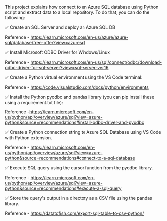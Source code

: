  This project explains how connect to an Azure SQL database using Python script and extract data to a local repository. To do that, you can do the following:

✅ Create an SQL Server and deploy an Azure SQL DB 
	
Reference - https://learn.microsoft.com/en-us/azure/azure-sql/database/free-offer?view=azuresql 

✅ Install Microsoft ODBC Driver for Windows/Linux

Reference -  https://learn.microsoft.com/en-us/sql/connect/odbc/download-odbc-driver-for-sql-server?view=sql-server-ver16 

✅ Create a Python virtual environment using the VS Code terminal:

Reference -  https://code.visualstudio.com/docs/python/environments

✅ Install the Python pyodbc and pandas library (you can pip install these using a requirement.txt file): 

Reference -https://learn.microsoft.com/en-us/python/api/overview/azure/sql?view=azure-python&source=recommendations#install-odbc-driver-and-pyodbc 

✅ Create a Python connection string to Azure SQL Database using VS Code with Python extension. 

Reference - https://learn.microsoft.com/en-us/python/api/overview/azure/sql?view=azure-python&source=recommendations#connect-to-a-sql-database 

✅ Execute SQL query using the cursor function from the pyodbc library.

Reference - https://learn.microsoft.com/en-us/python/api/overview/azure/sql?view=azure-python&source=recommendations#execute-a-sql-query 

✅ Store the query's output in a directory as a CSV file using the pandas library. 

Reference - https://datatofish.com/export-sql-table-to-csv-python/ 
